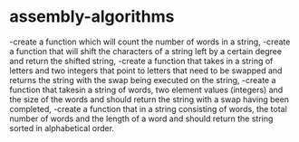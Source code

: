 # assembly-algorithms
-create a function which will count the number of words in a string,
-create a function that will shift the characters of a string left by a certain degree and return the shifted string,
-create a function that takes in a string of letters and two integers that point to letters that need to be swapped and returns the string with the swap being executed on the string,
-create a function that takesin a string of words, two element values (integers) and the size of the words and should return the string with a swap having been completed,
-create a function that in a string consisting of words, the total number of words and the length of a word and should return the string sorted in alphabetical order.

